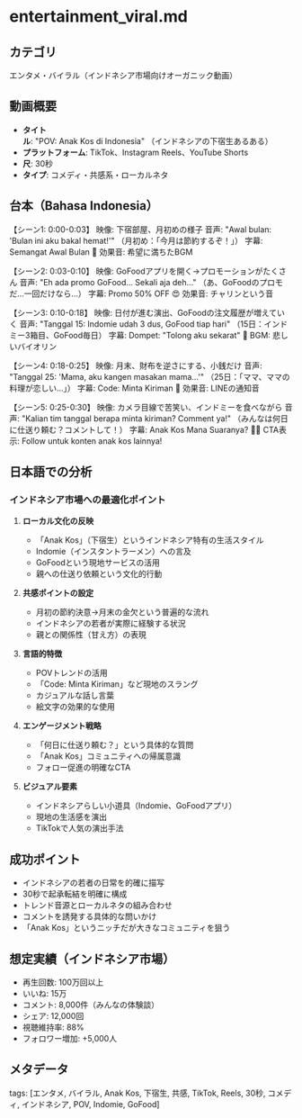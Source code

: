 # entertainment_viral.md

## カテゴリ
エンタメ・バイラル（インドネシア市場向けオーガニック動画）

## 動画概要
- **タイトル**: "POV: Anak Kos di Indonesia" （インドネシアの下宿生あるある）
- **プラットフォーム**: TikTok、Instagram Reels、YouTube Shorts
- **尺**: 30秒
- **タイプ**: コメディ・共感系・ローカルネタ

## 台本（Bahasa Indonesia）

【シーン1: 0:00-0:03】
映像: 下宿部屋、月初めの様子
音声: "Awal bulan: 'Bulan ini aku bakal hemat!'"
（月初め：「今月は節約するぞ！」）
字幕: Semangat Awal Bulan 💪
効果音: 希望に満ちたBGM

【シーン2: 0:03-0:10】
映像: GoFoodアプリを開く→プロモーションがたくさん
音声: "Eh ada promo GoFood... Sekali aja deh..."
（あ、GoFoodのプロモだ...一回だけなら...）
字幕: Promo 50% OFF 😍
効果音: チャリンという音

【シーン3: 0:10-0:18】
映像: 日付が進む演出、GoFoodの注文履歴が増えていく
音声: "Tanggal 15: Indomie udah 3 dus, GoFood tiap hari"
（15日：インドミー3箱目、GoFood毎日）
字幕: Dompet: "Tolong aku sekarat" 💸
BGM: 悲しいバイオリン

【シーン4: 0:18-0:25】
映像: 月末、財布を逆さにする、小銭だけ
音声: "Tanggal 25: 'Mama, aku kangen masakan mama...'"
（25日：「ママ、ママの料理が恋しい...」）
字幕: Code: Minta Kiriman 📲
効果音: LINEの通知音

【シーン5: 0:25-0:30】
映像: カメラ目線で苦笑い、インドミーを食べながら
音声: "Kalian tim tanggal berapa minta kiriman? Comment ya!"
（みんなは何日に仕送り頼む？コメントして！）
字幕: Anak Kos Mana Suaranya? 🙋‍♂️
CTA表示: Follow untuk konten anak kos lainnya!

## 日本語での分析

### インドネシア市場への最適化ポイント

1. **ローカル文化の反映**
   - 「Anak Kos」（下宿生）というインドネシア特有の生活スタイル
   - Indomie（インスタントラーメン）への言及
   - GoFoodという現地サービスの活用
   - 親への仕送り依頼という文化的行動

2. **共感ポイントの設定**
   - 月初の節約決意→月末の金欠という普遍的な流れ
   - インドネシアの若者が実際に経験する状況
   - 親との関係性（甘え方）の表現

3. **言語的特徴**
   - POVトレンドの活用
   - 「Code: Minta Kiriman」など現地のスラング
   - カジュアルな話し言葉
   - 絵文字の効果的な使用

4. **エンゲージメント戦略**
   - 「何日に仕送り頼む？」という具体的な質問
   - 「Anak Kos」コミュニティへの帰属意識
   - フォロー促進の明確なCTA

5. **ビジュアル要素**
   - インドネシアらしい小道具（Indomie、GoFoodアプリ）
   - 現地の生活感を演出
   - TikTokで人気の演出手法

## 成功ポイント
- インドネシアの若者の日常を的確に描写
- 30秒で起承転結を明確に構成
- トレンド音源とローカルネタの組み合わせ
- コメントを誘発する具体的な問いかけ
- 「Anak Kos」というニッチだが大きなコミュニティを狙う

## 想定実績（インドネシア市場）
- 再生回数: 100万回以上
- いいね: 15万
- コメント: 8,000件（みんなの体験談）
- シェア: 12,000回
- 視聴維持率: 88%
- フォロワー増加: +5,000人

## メタデータ
tags: [エンタメ, バイラル, Anak Kos, 下宿生, 共感, TikTok, Reels, 30秒, コメディ, インドネシア, POV, Indomie, GoFood]